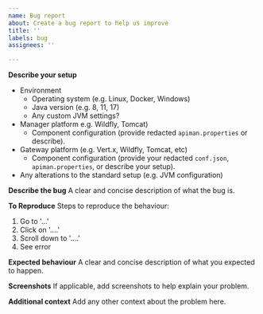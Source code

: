 ```yaml
---
name: Bug report
about: Create a bug report to help us improve
title: ''
labels: bug
assignees: ''

---
```


**Describe your setup**
- Environment
  - Operating system (e.g. Linux, Docker, Windows)
  - Java version (e.g. 8, 11, 17)
  - Any custom JVM settings?
- Manager platform e.g. Wildfly, Tomcat)
  -  Component configuration (provide redacted `apiman.properties` or describe).
- Gateway platform (e.g. Vert.x, Wildfly, Tomcat, etc)
  -  Component configuration (provide your redacted `conf.json`, `apiman.properties`, or describe your setup).
- Any alterations to the standard setup (e.g. JVM configuration)

**Describe the bug**
A clear and concise description of what the bug is.

**To Reproduce**
Steps to reproduce the behaviour:
1. Go to '...'
2. Click on '....'
3. Scroll down to '....'
4. See error

**Expected behaviour**
A clear and concise description of what you expected to happen.

**Screenshots**
If applicable, add screenshots to help explain your problem.

**Additional context**
Add any other context about the problem here.
